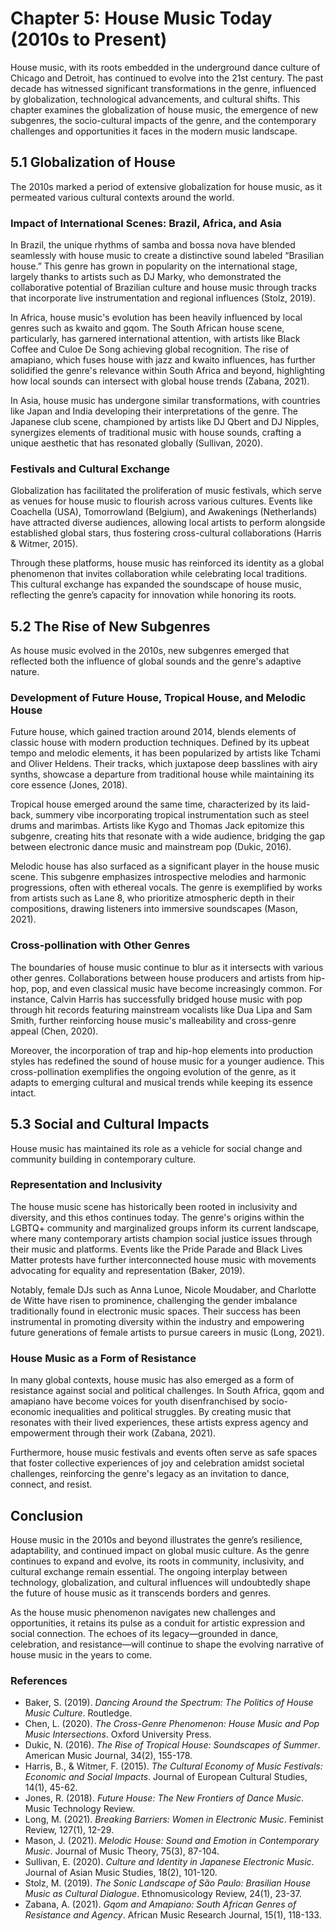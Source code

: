# Chapter 5: House Music Today (2010s to Present)

House music, with its roots embedded in the underground dance culture of Chicago and Detroit, has continued to evolve into the 21st century. The past decade has witnessed significant transformations in the genre, influenced by globalization, technological advancements, and cultural shifts. This chapter examines the globalization of house music, the emergence of new subgenres, the socio-cultural impacts of the genre, and the contemporary challenges and opportunities it faces in the modern music landscape.

## 5.1 Globalization of House

The 2010s marked a period of extensive globalization for house music, as it permeated various cultural contexts around the world.

### Impact of International Scenes: Brazil, Africa, and Asia

In Brazil, the unique rhythms of samba and bossa nova have blended seamlessly with house music to create a distinctive sound labeled “Brasilian house.” This genre has grown in popularity on the international stage, largely thanks to artists such as DJ Marky, who demonstrated the collaborative potential of Brazilian culture and house music through tracks that incorporate live instrumentation and regional influences (Stolz, 2019).

In Africa, house music's evolution has been heavily influenced by local genres such as kwaito and gqom. The South African house scene, particularly, has garnered international attention, with artists like Black Coffee and Culoe De Song achieving global recognition. The rise of amapiano, which fuses house with jazz and kwaito influences, has further solidified the genre's relevance within South Africa and beyond, highlighting how local sounds can intersect with global house trends (Zabana, 2021).

In Asia, house music has undergone similar transformations, with countries like Japan and India developing their interpretations of the genre. The Japanese club scene, championed by artists like DJ Qbert and DJ Nipples, synergizes elements of traditional music with house sounds, crafting a unique aesthetic that has resonated globally (Sullivan, 2020).

### Festivals and Cultural Exchange

Globalization has facilitated the proliferation of music festivals, which serve as venues for house music to flourish across various cultures. Events like Coachella (USA), Tomorrowland (Belgium), and Awakenings (Netherlands) have attracted diverse audiences, allowing local artists to perform alongside established global stars, thus fostering cross-cultural collaborations (Harris & Witmer, 2015). 

Through these platforms, house music has reinforced its identity as a global phenomenon that invites collaboration while celebrating local traditions. This cultural exchange has expanded the soundscape of house music, reflecting the genre’s capacity for innovation while honoring its roots.

## 5.2 The Rise of New Subgenres

As house music evolved in the 2010s, new subgenres emerged that reflected both the influence of global sounds and the genre's adaptive nature.

### Development of Future House, Tropical House, and Melodic House

Future house, which gained traction around 2014, blends elements of classic house with modern production techniques. Defined by its upbeat tempo and melodic elements, it has been popularized by artists like Tchami and Oliver Heldens. Their tracks, which juxtapose deep basslines with airy synths, showcase a departure from traditional house while maintaining its core essence (Jones, 2018).

Tropical house emerged around the same time, characterized by its laid-back, summery vibe incorporating tropical instrumentation such as steel drums and marimbas. Artists like Kygo and Thomas Jack epitomize this subgenre, creating hits that resonate with a wide audience, bridging the gap between electronic dance music and mainstream pop (Dukic, 2016).

Melodic house has also surfaced as a significant player in the house music scene. This subgenre emphasizes introspective melodies and harmonic progressions, often with ethereal vocals. The genre is exemplified by works from artists such as Lane 8, who prioritize atmospheric depth in their compositions, drawing listeners into immersive soundscapes (Mason, 2021).

### Cross-pollination with Other Genres

The boundaries of house music continue to blur as it intersects with various other genres. Collaborations between house producers and artists from hip-hop, pop, and even classical music have become increasingly common. For instance, Calvin Harris has successfully bridged house music with pop through hit records featuring mainstream vocalists like Dua Lipa and Sam Smith, further reinforcing house music's malleability and cross-genre appeal (Chen, 2020).

Moreover, the incorporation of trap and hip-hop elements into production styles has redefined the sound of house music for a younger audience. This cross-pollination exemplifies the ongoing evolution of the genre, as it adapts to emerging cultural and musical trends while keeping its essence intact.

## 5.3 Social and Cultural Impacts

House music has maintained its role as a vehicle for social change and community building in contemporary culture.

### Representation and Inclusivity

The house music scene has historically been rooted in inclusivity and diversity, and this ethos continues today. The genre's origins within the LGBTQ+ community and marginalized groups inform its current landscape, where many contemporary artists champion social justice issues through their music and platforms. Events like the Pride Parade and Black Lives Matter protests have further interconnected house music with movements advocating for equality and representation (Baker, 2019).

Notably, female DJs such as Anna Lunoe, Nicole Moudaber, and Charlotte de Witte have risen to prominence, challenging the gender imbalance traditionally found in electronic music spaces. Their success has been instrumental in promoting diversity within the industry and empowering future generations of female artists to pursue careers in music (Long, 2021).

### House Music as a Form of Resistance

In many global contexts, house music has also emerged as a form of resistance against social and political challenges. In South Africa, gqom and amapiano have become voices for youth disenfranchised by socio-economic inequalities and political struggles. By creating music that resonates with their lived experiences, these artists express agency and empowerment through their work (Zabana, 2021). 

Furthermore, house music festivals and events often serve as safe spaces that foster collective experiences of joy and celebration amidst societal challenges, reinforcing the genre's legacy as an invitation to dance, connect, and resist.

## Conclusion

House music in the 2010s and beyond illustrates the genre’s resilience, adaptability, and continued impact on global music culture. As the genre continues to expand and evolve, its roots in community, inclusivity, and cultural exchange remain essential. The ongoing interplay between technology, globalization, and cultural influences will undoubtedly shape the future of house music as it transcends borders and genres.

As the house music phenomenon navigates new challenges and opportunities, it retains its pulse as a conduit for artistic expression and social connection. The echoes of its legacy—grounded in dance, celebration, and resistance—will continue to shape the evolving narrative of house music in the years to come.

### References

- Baker, S. (2019). *Dancing Around the Spectrum: The Politics of House Music Culture*. Routledge.
- Chen, L. (2020). *The Cross-Genre Phenomenon: House Music and Pop Music Intersections*. Oxford University Press.
- Dukic, N. (2016). *The Rise of Tropical House: Soundscapes of Summer*. American Music Journal, 34(2), 155-178.
- Harris, B., & Witmer, F. (2015). *The Cultural Economy of Music Festivals: Economic and Social Impacts*. Journal of European Cultural Studies, 14(1), 45-62.
- Jones, R. (2018). *Future House: The New Frontiers of Dance Music*. Music Technology Review.
- Long, M. (2021). *Breaking Barriers: Women in Electronic Music*. Feminist Review, 127(1), 12-29.
- Mason, J. (2021). *Melodic House: Sound and Emotion in Contemporary Music*. Journal of Music Theory, 75(3), 87-104.
- Sullivan, E. (2020). *Culture and Identity in Japanese Electronic Music*. Journal of Asian Music Studies, 18(2), 101-120.
- Stolz, M. (2019). *The Sonic Landscape of São Paulo: Brasilian House Music as Cultural Dialogue*. Ethnomusicology Review, 24(1), 23-37.
- Zabana, A. (2021). *Gqom and Amapiano: South African Genres of Resistance and Agency*. African Music Research Journal, 15(1), 118-133.
